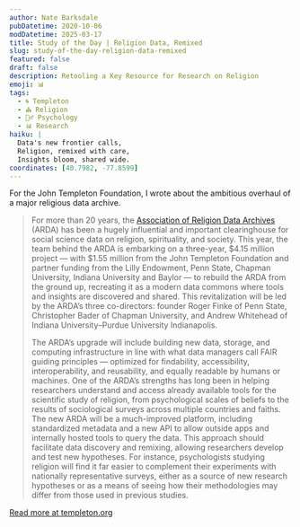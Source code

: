 ```yaml
---
author: Nate Barksdale
pubDatetime: 2020-10-06
modDatetime: 2025-03-17
title: Study of the Day | Religion Data, Remixed
slug: study-of-the-day-religion-data-remixed
featured: false
draft: false
description: Retooling a Key Resource for Research on Religion
emoji: 📊
tags:
  - 🌀 Templeton
  - ⛪ Religion
  - 🧘‍♂️ Psychology
  - 📊 Research
haiku: |
  Data's new frontier calls,  
  Religion, remixed with care,  
  Insights bloom, shared wide.
coordinates: [40.7982, -77.8599]
---
```


For the John Templeton Foundation, I wrote about the ambitious overhaul of a major religious data archive.

> For more than 20 years, the [Association of Religion Data Archives](http://thearda.com) (ARDA) has been a hugely influential and important clearinghouse for social science data on religion, spirituality, and society. This year, the team behind the ARDA is embarking on a three-year, $4.15 million project — with $1.55 million from the John Templeton Foundation and partner funding from the Lilly Endowment, Penn State, Chapman University, Indiana University and Baylor — to rebuild the ARDA from the ground up, recreating it as a modern data commons where tools and insights are discovered and shared. This revitalization will be led by the ARDA’s three co-directors: founder Roger Finke of Penn State, Christopher Bader of Chapman University, and Andrew Whitehead of Indiana University–Purdue University Indianapolis.
>
> The ARDA’s upgrade will include building new data, storage, and computing infrastructure in line with what data managers call FAIR guiding principles — optimized for findability, accessibility, interoperability, and reusability, and equally readable by humans or machines. One of the ARDA’s strengths has long been in helping researchers understand and access already available tools for the scientific study of religion, from psychological scales of beliefs to the results of sociological surveys across multiple countries and faiths. The new ARDA will be a much-improved platform, including standardized metadata and a new API to allow outside apps and internally hosted tools to query the data. This approach should facilitate data discovery and remixing, allowing researchers develop and test new hypotheses. For instance, psychologists studying religion will find it far easier to complement their experiments with nationally representative surveys, either as a source of new research hypotheses or as a means of seeing how their methodologies may differ from those used in previous studies.

[Read more at templeton.org](https://www.templeton.org/news/religion-data-remixed)
